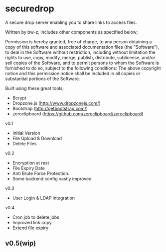 securedrop
==========

A secure drop server enabling you to share links to access files.

Written by bw-z, includes other components as specified below; 

Permission is hereby granted, free of charge, to any person obtaining a copy of this software and associated documentation files (the "Software"), to deal in the Software without restriction, including without limitation the rights to use, copy, modify, merge, publish, distribute, sublicense, and/or sell copies of the Software, and to permit persons to whom the Software is furnished to do so, subject to the following conditions:
The above copyright notice and this permission notice shall be included in all copies or substantial portions of the Software.

Built using these great tools; 
- Bcrypt
- Dropzone.js (http://www.dropzonejs.com/)
- Bootstrap (http://getbootstrap.com/)
- zeroclipboard (https://github.com/zeroclipboard/zeroclipboard)

v0.1
- Initial Version
- File Upload & Download
- Delete Files

v0.2
- Encryption at rest
- File Expiry Date
- Anti Brute Force Protection.
- Some backend config vastly improved

v0.3
- User Login & LDAP integration

v0.4
- Cron job to delete jobs
- Improved link copy
- Extend file expiry

v0.5(wip)
- 

